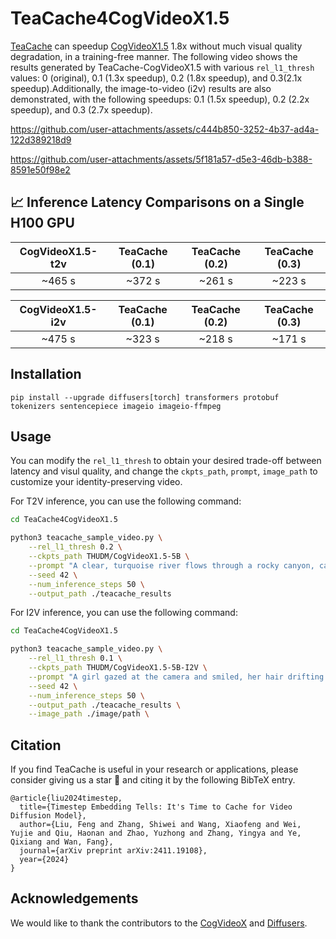 <!-- ## **TeaCache4CogVideoX1.5** -->
# TeaCache4CogVideoX1.5

[TeaCache](https://github.com/LiewFeng/TeaCache) can speedup [CogVideoX1.5](https://github.com/THUDM/CogVideo) 1.8x without much visual quality degradation, in a training-free manner. The following video shows the results generated by TeaCache-CogVideoX1.5 with various `rel_l1_thresh` values: 0 (original), 0.1 (1.3x speedup), 0.2 (1.8x speedup), and 0.3(2.1x speedup).Additionally, the image-to-video (i2v) results are also demonstrated, with the following speedups: 0.1 (1.5x speedup), 0.2 (2.2x speedup), and 0.3 (2.7x speedup).

https://github.com/user-attachments/assets/c444b850-3252-4b37-ad4a-122d389218d9

https://github.com/user-attachments/assets/5f181a57-d5e3-46db-b388-8591e50f98e2

## 📈 Inference Latency Comparisons on a Single H100 GPU

| CogVideoX1.5-t2v | TeaCache (0.1) | TeaCache (0.2) | TeaCache (0.3) |
| :--------------: | :------------: | :------------: | :------------: |
|      ~465 s      |     ~372 s     |     ~261 s     |     ~223 s     |

| CogVideoX1.5-i2v | TeaCache (0.1) | TeaCache (0.2) | TeaCache (0.3) |
| :--------------: | :------------: | :------------: | :------------: |
|      ~475 s      |     ~323 s     |     ~218 s     |     ~171 s     |

## Installation

```shell
pip install --upgrade diffusers[torch] transformers protobuf tokenizers sentencepiece imageio imageio-ffmpeg
```

## Usage

You can modify the `rel_l1_thresh` to obtain your desired trade-off between latency and visul quality, and change the `ckpts_path`, `prompt`, `image_path` to customize your identity-preserving video.

For T2V inference, you can use the following command:

```bash
cd TeaCache4CogVideoX1.5

python3 teacache_sample_video.py \
    --rel_l1_thresh 0.2 \
    --ckpts_path THUDM/CogVideoX1.5-5B \
    --prompt "A clear, turquoise river flows through a rocky canyon, cascading over a small waterfall and forming a pool of water at the bottom. The river is the main focus of the scene, with its clear water reflecting the surrounding trees and rocks. The canyon walls are steep and rocky, with some vegetation growing on them. The trees are mostly pine trees, with their green needles contrasting with the brown and gray rocks. The overall tone of the scene is one of peace and tranquility." \
    --seed 42 \
    --num_inference_steps 50 \
    --output_path ./teacache_results
```

For I2V inference, you can use the following command:

```bash
cd TeaCache4CogVideoX1.5

python3 teacache_sample_video.py \
    --rel_l1_thresh 0.1 \
    --ckpts_path THUDM/CogVideoX1.5-5B-I2V \
    --prompt "A girl gazed at the camera and smiled, her hair drifting in the wind." \
    --seed 42 \
    --num_inference_steps 50 \
    --output_path ./teacache_results \
    --image_path ./image/path \
```

## Citation

If you find TeaCache is useful in your research or applications, please consider giving us a star 🌟 and citing it by the following BibTeX entry.

```
@article{liu2024timestep,
  title={Timestep Embedding Tells: It's Time to Cache for Video Diffusion Model},
  author={Liu, Feng and Zhang, Shiwei and Wang, Xiaofeng and Wei, Yujie and Qiu, Haonan and Zhao, Yuzhong and Zhang, Yingya and Ye, Qixiang and Wan, Fang},
  journal={arXiv preprint arXiv:2411.19108},
  year={2024}
}
```


## Acknowledgements

We would like to thank the contributors to the [CogVideoX](https://github.com/THUDM/CogVideo) and [Diffusers](https://github.com/huggingface/diffusers).
